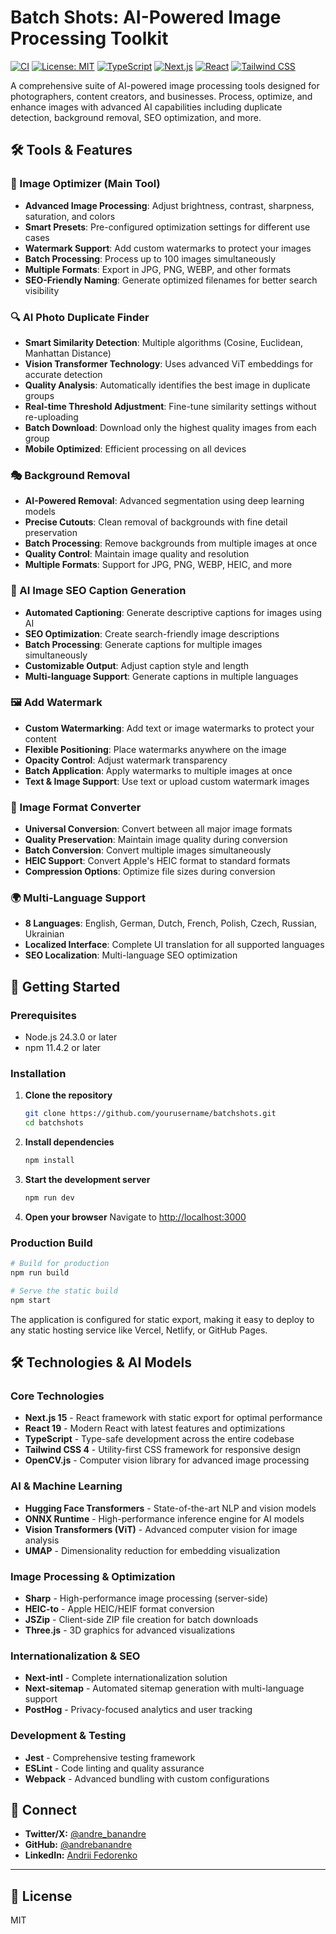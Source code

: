 # Batch Shots: AI-Powered Image Processing Toolkit

[![CI](https://github.com/banandre/batchshots/actions/workflows/ci.yml/badge.svg)](https://github.com/banandre/batchshots/actions/workflows/ci.yml)
[![License: MIT](https://img.shields.io/badge/License-MIT-yellow.svg)](https://opensource.org/licenses/MIT)
[![TypeScript](https://img.shields.io/badge/TypeScript-007ACC?logo=typescript&logoColor=white)](https://www.typescriptlang.org/)
[![Next.js](https://img.shields.io/badge/Next.js-000000?logo=next.js&logoColor=white)](https://nextjs.org/)
[![React](https://img.shields.io/badge/React-20232A?logo=react&logoColor=61DAFB)](https://reactjs.org/)
[![Tailwind CSS](https://img.shields.io/badge/Tailwind_CSS-38B2AC?logo=tailwind-css&logoColor=white)](https://tailwindcss.com/)

A comprehensive suite of AI-powered image processing tools designed for photographers, content creators, and businesses. Process, optimize, and enhance images with advanced AI capabilities including duplicate detection, background removal, SEO optimization, and more.

## 🛠️ Tools & Features

### 🎨 Image Optimizer (Main Tool)

- **Advanced Image Processing**: Adjust brightness, contrast, sharpness, saturation, and colors
- **Smart Presets**: Pre-configured optimization settings for different use cases
- **Watermark Support**: Add custom watermarks to protect your images
- **Batch Processing**: Process up to 100 images simultaneously
- **Multiple Formats**: Export in JPG, PNG, WEBP, and other formats
- **SEO-Friendly Naming**: Generate optimized filenames for better search visibility

### 🔍 AI Photo Duplicate Finder

- **Smart Similarity Detection**: Multiple algorithms (Cosine, Euclidean, Manhattan Distance)
- **Vision Transformer Technology**: Uses advanced ViT embeddings for accurate detection
- **Quality Analysis**: Automatically identifies the best image in duplicate groups
- **Real-time Threshold Adjustment**: Fine-tune similarity settings without re-uploading
- **Batch Download**: Download only the highest quality images from each group
- **Mobile Optimized**: Efficient processing on all devices

### 🎭 Background Removal

- **AI-Powered Removal**: Advanced segmentation using deep learning models
- **Precise Cutouts**: Clean removal of backgrounds with fine detail preservation
- **Batch Processing**: Remove backgrounds from multiple images at once
- **Quality Control**: Maintain image quality and resolution
- **Multiple Formats**: Support for JPG, PNG, WEBP, HEIC, and more

### 📝 AI Image SEO Caption Generation

- **Automated Captioning**: Generate descriptive captions for images using AI
- **SEO Optimization**: Create search-friendly image descriptions
- **Batch Processing**: Generate captions for multiple images simultaneously
- **Customizable Output**: Adjust caption style and length
- **Multi-language Support**: Generate captions in multiple languages

### 🖼️ Add Watermark

- **Custom Watermarking**: Add text or image watermarks to protect your content
- **Flexible Positioning**: Place watermarks anywhere on the image
- **Opacity Control**: Adjust watermark transparency
- **Batch Application**: Apply watermarks to multiple images at once
- **Text & Image Support**: Use text or upload custom watermark images

### 🔄 Image Format Converter

- **Universal Conversion**: Convert between all major image formats
- **Quality Preservation**: Maintain image quality during conversion
- **Batch Conversion**: Convert multiple images simultaneously
- **HEIC Support**: Convert Apple's HEIC format to standard formats
- **Compression Options**: Optimize file sizes during conversion

### 🌍 Multi-Language Support

- **8 Languages**: English, German, Dutch, French, Polish, Czech, Russian, Ukrainian
- **Localized Interface**: Complete UI translation for all supported languages
- **SEO Localization**: Multi-language SEO optimization

## 🚀 Getting Started

### Prerequisites

- Node.js 24.3.0 or later
- npm 11.4.2 or later

### Installation

1. **Clone the repository**

   ```bash
   git clone https://github.com/yourusername/batchshots.git
   cd batchshots
   ```

2. **Install dependencies**

   ```bash
   npm install
   ```

3. **Start the development server**

   ```bash
   npm run dev
   ```

4. **Open your browser**
   Navigate to [http://localhost:3000](http://localhost:3000)

### Production Build

```bash
# Build for production
npm run build

# Serve the static build
npm start
```

The application is configured for static export, making it easy to deploy to any static hosting service like Vercel, Netlify, or GitHub Pages.

## 🛠️ Technologies & AI Models

### Core Technologies

- **Next.js 15** - React framework with static export for optimal performance
- **React 19** - Modern React with latest features and optimizations
- **TypeScript** - Type-safe development across the entire codebase
- **Tailwind CSS 4** - Utility-first CSS framework for responsive design
- **OpenCV.js** - Computer vision library for advanced image processing

### AI & Machine Learning

- **Hugging Face Transformers** - State-of-the-art NLP and vision models
- **ONNX Runtime** - High-performance inference engine for AI models
- **Vision Transformers (ViT)** - Advanced computer vision for image analysis
- **UMAP** - Dimensionality reduction for embedding visualization

### Image Processing & Optimization

- **Sharp** - High-performance image processing (server-side)
- **HEIC-to** - Apple HEIC/HEIF format conversion
- **JSZip** - Client-side ZIP file creation for batch downloads
- **Three.js** - 3D graphics for advanced visualizations

### Internationalization & SEO

- **Next-intl** - Complete internationalization solution
- **Next-sitemap** - Automated sitemap generation with multi-language support
- **PostHog** - Privacy-focused analytics and user tracking

### Development & Testing

- **Jest** - Comprehensive testing framework
- **ESLint** - Code linting and quality assurance
- **Webpack** - Advanced bundling with custom configurations

## 🔗 Connect

- **Twitter/X:** [@andre_banandre](https://x.com/andre_banandre)
- **GitHub:** [@andrebanandre](https://github.com/andrebanandre)
- **LinkedIn:** [Andrii Fedorenko](https://www.linkedin.com/in/andrii-fedorenko-65905863/)

---

## 📄 License

MIT
